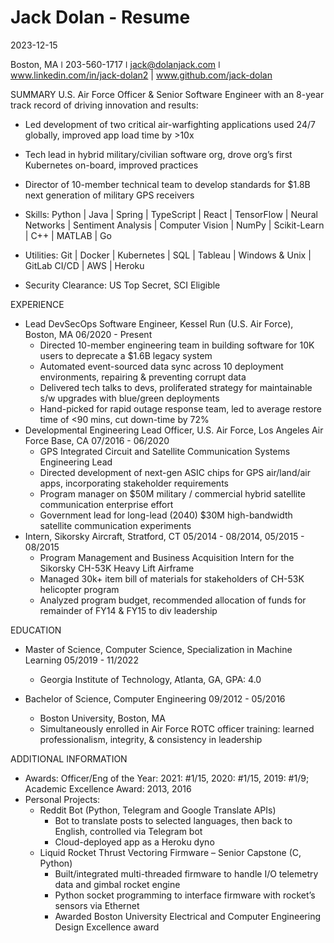 # Jack Dolan - Resume 

2023-12-15

Boston, MA  ǀ  203-560-1717  ǀ  jack@dolanjack.com  ǀ  www.linkedin.com/in/jack-dolan2 | www.github.com/jack-dolan

SUMMARY
U.S. Air Force Officer & Senior Software Engineer with an 8-year track record of driving innovation and results: 
* Led development of two critical air-warfighting applications used 24/7 globally, improved app load time by >10x
* Tech lead in hybrid military/civilian software org, drove org’s first Kubernetes on-board, improved practices
* Director of 10-member technical team to develop standards for $1.8B next generation of military GPS receivers

* Skills: Python | Java | Spring | TypeScript | React | TensorFlow | Neural Networks | Sentiment Analysis | Computer Vision | NumPy | Scikit-Learn | C++ | MATLAB | Go
* Utilities: Git | Docker | Kubernetes | SQL | Tableau | Windows & Unix | GitLab CI/CD | AWS | Heroku
* Security Clearance: US Top Secret, SCI Eligible

EXPERIENCE
* Lead DevSecOps Software Engineer, Kessel Run (U.S. Air Force), Boston, MA			06/2020 - Present 
  * Directed 10-member engineering team in building software for 10K users to deprecate a $1.6B legacy system
  * Automated event-sourced data sync across 10 deployment environments, repairing & preventing corrupt data
  * Delivered tech talks to devs, proliferated strategy for maintainable s/w upgrades with blue/green deployments
  * Hand-picked for rapid outage response team, led to average restore time of <90 mins, cut down-time by 72%
* Developmental Engineering Lead Officer, U.S. Air Force, Los Angeles Air Force Base, CA                     	07/2016 - 06/2020
  * GPS Integrated Circuit and Satellite Communication Systems Engineering Lead
  * Directed development of next-gen ASIC chips for GPS air/land/air apps, incorporating stakeholder requirements
  * Program manager on $50M military / commercial hybrid satellite communication enterprise effort
  * Government lead for long-lead (2040) $30M high-bandwidth satellite communication experiments
* Intern, Sikorsky Aircraft, Stratford, CT       					        05/2014 - 08/2014, 05/2015 - 08/2015
  * Program Management and Business Acquisition Intern for the Sikorsky CH-53K Heavy Lift Airframe
  * Managed 30k+ item bill of materials for stakeholders of CH-53K helicopter program
  * Analyzed program budget, recommended allocation of funds for remainder of FY14 & FY15 to div leadership

EDUCATION
* Master of Science, Computer Science, Specialization in Machine Learning		 		05/2019 - 11/2022
  * Georgia Institute of Technology, Atlanta, GA, GPA: 4.0

* Bachelor of Science, Computer Engineering                                              				09/2012 - 05/2016
  * Boston University, Boston, MA 
  * Simultaneously enrolled in Air Force ROTC officer training: learned professionalism, integrity, & consistency in leadership

ADDITIONAL INFORMATION
* Awards: Officer/Eng of the Year: 2021: #1/15, 2020: #1/15, 2019: #1/9; Academic Excellence Award: 2013, 2016
* Personal Projects:
  * Reddit Bot (Python, Telegram and Google Translate APIs)
    * Bot to translate posts to selected languages, then back to English, controlled via Telegram bot
    * Cloud-deployed app as a Heroku dyno
  * Liquid Rocket Thrust Vectoring Firmware – Senior Capstone (C, Python)
    * Built/integrated multi-threaded firmware to handle I/O telemetry data and gimbal rocket engine
    * Python socket programming to interface firmware with rocket’s sensors via Ethernet
    * Awarded Boston University Electrical and Computer Engineering Design Excellence award
